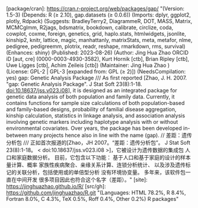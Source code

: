 [package/cran]: https://cran.r-project.org/web/packages/gap/ "(Version: 1.5-3) (Depends: R (≥ 2.10), gap.datasets (≥ 0.0.6)) (Imports: dplyr, ggplot2, plotly, Rdpack) (Suggests: BradleyTerry2, DiagrammeR, DOT, MASS, Matrix, MCMCglmm, R2jags, bdsmatrix, bookdown, calibrate, circlize, coda, cowplot, coxme, foreign, genetics, grid, haplo.stats, htmlwidgets, jsonlite, kinship2, knitr, lattice, magic, manhattanly, matrixStats, meta, metafor, nlme, pedigree, pedigreemm, plotrix, readr, reshape, rmarkdown, rms, survival) (Enhances: shiny) (Published: 2023-08-26) (Author: Jing Hua Zhao ORCID iD [aut, cre] (0000-0003-4930-3582), Kurt Hornik [ctb], Brian Ripley [ctb], Uwe Ligges [ctb], Achim Zeileis [ctb]) (Maintainer: Jing Hua Zhao <jinghuazhao at hotmail.com>) (License: GPL-2 | GPL-3 [expanded from: GPL (≥ 2)]) (NeedsCompilation: yes) gap: Genetic Analysis Package /// As first reported [Zhao, J. H. 2007. "gap: Genetic Analysis Package". J Stat Soft 23(8):1-18. <doi:10.18637/jss.v023.i08>], it is designed as an integrated package for genetic data analysis of both population and family data. Currently, it contains functions for sample size calculations of both population-based and family-based designs, probability of familial disease aggregation, kinship calculation, statistics in linkage analysis, and association analysis involving genetic markers including haplotype analysis with or without environmental covariates. Over years, the package has been developed in-between many projects hence also in line with the name (gap). // 差距：遗传分析包 /// 正如首次报道的[Zhao，JH 2007。“差距：遗传分析包”。 J Stat Soft 23(8):1-18。 < doi:10.18637/jss.v023.i08 >]，它被设计为遗传数据的集成包 人口和家庭数据分析。 目前，它包含以下功能： 基于人口和基于家庭的设计的样本量计算、概率 家族性疾病聚合、亲缘关系计算、连锁分析统计、 以及涉及遗传标记的关联分析，包括使用或的单倍型分析 没有环境协变量。 多年来，该软件包一直在中间开发 很多项目因此也符合这个名字（差距）。"
[site]: https://jinghuazhao.github.io/R/
[src/gh]: https://github.com/jinghuazhao/R.git "(Languages: HTML 78.2%, R 8.4%, Fortran 8.0%, C 4.3%, TeX 0.5%, Roff 0.4%, Other 0.2%) R packages"

[datasets.package/cran]: https://cran.r-project.org/web/packages/gap.datasets/ "(Version: 0.0.6) (Depends: R (≥ 2.10)) (Published: 2023-08-25) (Author: Jing Hua Zhao [aut, cre], Swetlana Herbrandt [ctb]) (Maintainer: Jing Hua Zhao <jinghuazhao at hotmail.com>) (License: GPL-2 | GPL-3 [expanded from: GPL (≥ 2)]) (NeedsCompilation: no) gap.datasets: Datasets for 'gap' /// Datasets associated with the 'gap' package. Currently, it includes an example data for regional association plot (CDKN), an example data for a genomewide association meta-analysis (OPG), data in studies of Parkinson's diease (PD), ALHD2 markers and alcoholism (aldh2), APOE/APOC1 markers and Schizophrenia (apoeapoc), cystic fibrosis (cf), a Olink/INF panel (inf1), Manhattan plots with (hr1420, mhtdata) and without (w4) gene annotations. // gap.datasets：“gap”的数据集 /// 与“gap”包关联的数据集。 现在， 它包括区域协会的示例数据 图 (CDKN)，全基因组关联的示例数据 荟萃分析 (OPG)、帕金森病 (PD) 研究数据、 ALHD2 标记和酒精中毒 (aldh2)、APOE/APOC1 标记 和精神分裂症 (apoeapoc)、囊性纤维化 (cf)、a Olink/INF 面板 (inf1)，曼哈顿图 (hr1420，mhtdata) 并且没有（w4）基因注释。"


